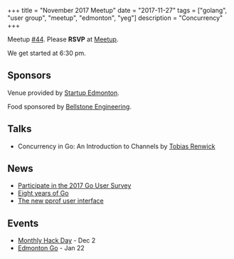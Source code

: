 +++
title = "November 2017 Meetup"
date = "2017-11-27"
tags = ["golang", "user group", "meetup", "edmonton", "yeg"]
description = "Concurrency"
+++

Meetup [#44](https://github.com/edmontongo/presentations/issues/71). Please **RSVP** at [Meetup](https://www.meetup.com/startupedmonton/events/244119726/).

We get started at 6:30 pm.

## Sponsors 

Venue provided by [Startup Edmonton](http://www.startupedmonton.com/).

Food sponsored by [Bellstone Engineering](https://bellstone.ca/). 

## Talks

* Concurrency in Go: An Introduction to Channels by [Tobias Renwick](https://github.com/qubies)

## News

* [Participate in the 2017 Go User Survey](https://blog.golang.org/survey2017)
* [Eight years of Go](https://blog.golang.org/8years)
* [The new pprof user interface](https://rakyll.org/pprof-ui/)

## Events

* [Monthly Hack Day](https://www.meetup.com/startupedmonton/events/244899091/) - Dec 2
* [Edmonton Go](https://www.meetup.com/startupedmonton/events/ddzwmnyxcbdc/) - Jan 22
